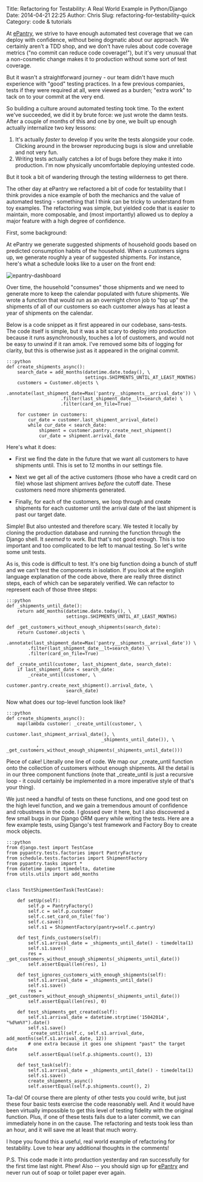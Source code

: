 Title: Refactoring for Testability: A Real World Example in Python/Django
Date: 2014-04-21 22:25
Author: Chris
Slug: refactoring-for-testability-quick
Category: code & tutorials

At [ePantry](https://www.epanty.com/), we strive to have enough automated
test coverage that we can deploy with confidence, without being dogmatic
about our approach. We certainly aren't a TDD shop, and we don't have
rules about code coverage metrics ("no commit can reduce code
coverage!"), but it's very unusual that a non-cosmetic change makes it
to production without some sort of test coverage.

But it wasn't a
straightforward journey - our team didn't have much experience with
"good" testing practices. In a few previous companies, tests if they
were required at all, were viewed as a burden; "extra work" to tack on
to your commit at the very end.

So building a culture
around automated testing took time. To the extent we've succeeded, we
did it by brute force: we just wrote the damn tests. After a couple of
months of this and one by one, we built up enough actually internalize
two key lessons:
  
1.  It's actually *faster* to develop if you write the tests alongside
    your code. Clicking around in the browser reproducing bugs is slow
    and unreliable and not very fun.
2.  Writing tests actually catches a *lot* of bugs before they make it
    into production. I'm now physically uncomfortable deploying
    untested code.

But it took a bit of wandering through the testing wilderness to get there.

The other day at ePantry
we refactored a bit of code for testability that I think provides a nice
example of both the mechanics and the value of automated testing -
something that I think can be tricky to understand from toy examples.
The refactoring was simple, but yielded code that is easier to maintain,
more composable, and (most importantly) allowed us to deploy a major
feature with a high degree of confidence.

First, some background:

At ePantry we generate
suggested shipments of household goods based on predicted consumption
habits of the household. When a customers signs up, we generate roughly
a year of suggested shipments. For instance, here's what a schedule
looks like to a user on the front end:

![epantry-dashboard](http://2.bp.blogspot.com/-Afeap6zt2Lk/U1K2rlIGoSI/AAAAAAAAAJU/1Tbe3S6zLAQ/s1600/Screen+Shot+2014-04-19+at+10.46.34+AM.png)

Over time, the household
"consumes" those shipments and we need to generate more to keep the
calendar populated with future shipments. We wrote a function that would
run as an overnight chron job to "top up" the shipments of all of our
customers so each customer always has at least a year of shipments on
the calendar.

Below is a code snippet
as it first appeared in our codebase, sans-tests. The code itself is
simple, but it was a bit scary to deploy into production because it runs
asynchronously, touches a lot of customers, and would not be easy to
unwind if it ran amok. I've removed some bits of logging for clarity,
but this is otherwise just as it appeared in the original commit.

    :::python
    def create_shipments_async():
        search_date = add_months(datetime.date.today(), \
                                 settings.SHIPMENTS_UNTIL_AT_LEAST_MONTHS)
        customers = Customer.objects \
                     .annotate(last_shipment_date=Max('pantry__shipments__arrival_date')) \
                        .filter(last_shipment_date__lt=search_date) \
                        .filter(card_on_file=True)
    
        for customer in customers:
            cur_date = customer.last_shipment_arrival_date()
            while cur_date < search_date:
                shipment = customer.pantry.create_next_shipment()
                cur_date = shipment.arrival_date

Here's what it does:

- First we find the date in the
future that we want all customers to have shipments until. This is set
to 12 months in our settings file.

- Next we get all of the active
customers (those who have a credit card on file) whose last shipment
arrives *before* the cutoff date. These customers need more shipments
generated.

- Finally, for each of the
customers, we loop through and create shipments for each customer until
the arrival date of the last shipment is past our target
date.

Simple! But also
untested and therefore scary. We tested it locally by cloning the
production database and running the function through the Django shell.
It *seemed* to work. But that's not good enough. This is too important
and too complicated to be left to manual testing. So let's write some
unit tests.

As is, this code is
difficult to test. It's one big function doing a bunch of stuff and we
can't test the components in isolation. If you look at the english
language explanation of the code above, there are really three distinct
steps, each of which can be separately verified. We can refactor to
represent each of those three steps:

    :::python
    def _shipments_until_date():
        return add_months(datetime.date.today(), \
                          settings.SHIPMENTS_UNTIL_AT_LEAST_MONTHS)
    
    def _get_customers_without_enough_shipments(search_date):
        return Customer.objects \
            .annotate(last_shipment_date=Max('pantry__shipments__arrival_date')) \
            .filter(last_shipment_date__lt=search_date) \
            .filter(card_on_file=True)
    
    def _create_until(customer, last_shipment_date, search_date):
        if last_shipment_date < search_date:
            _create_until(customer, \
                          customer.pantry.create_next_shipment().arrival_date, \
                          search_date)
        
Now what does our top-level function look like?

    :::python
    def create_shipments_async():
        map(lambda customer: _create_until(customer, \
                                       customer.last_shipment_arrival_date(), \
                                       _shipments_until_date()), \
               , _get_customers_without_enough_shipments(_shipments_until_date()))

Piece of cake! Literally one line of code. We map our \_create\_until function onto the
collection of customers without enough shipments. All the detail is in
our three component functions (note that \_create\_until is just a
recursive loop - it could certainly be implemented in a more imperative
style of that's your thing).

We just need a handful
of tests on these functions, and one good test on the high level
function, and we gain a tremendous amount of confidence and robustness
in the code. I glossed over it here, but I also discovered a few small
bugs in our Django ORM query while writing the tests. Here are a few
example tests, using Django's test framework and Factory Boy to create
mock objects.

    :::python
    from django.test import TestCase
    from pypantry.tests.factories import PantryFactory
    from schedule.tests.factories import ShipmentFactory
    from pypantry.tasks import *
    from datetime import timedelta, datetime
    from utils.utils import add_months
    
    
    class TestShipmentGenTask(TestCase):
    
        def setUp(self):
            self.p = PantryFactory()
            self.c = self.p.customer
            self.c.set_card_on_file('foo')
            self.c.save()
            self.s1 = ShipmentFactory(pantry=self.c.pantry)
    
        def test_finds_customers(self):
            self.s1.arrival_date = _shipments_until_date() - timedelta(1)
            self.s1.save()
            res = _get_customers_without_enough_shipments(_shipments_until_date())
            self.assertEqual(len(res), 1)
    
        def test_ignores_customers_with_enough_shipments(self):
            self.s1.arrival_date = _shipments_until_date()
            self.s1.save()
            res = _get_customers_without_enough_shipments(_shipments_until_date())
            self.assertEqual(len(res), 0)
    
        def test_shipments_get_created(self):
            self.s1.arrival_date = datetime.strptime('15042014', "%d%m%Y").date()
            self.s1.save()
            _create_until(self.c, self.s1.arrival_date, add_months(self.s1.arrival_date, 12))
            # one extra because it goes one shipment "past" the target date
            self.assertEqual(self.p.shipments.count(), 13) 
    
        def test_task(self):
            self.s1.arrival_date = _shipments_until_date() - timedelta(1)
            self.s1.save()
            create_shipments_async()
            self.assertEqual(self.p.shipments.count(), 2)
    
Ta-da! Of course there
are plenty of other tests you could write, but just these four basic
tests exercise the code reasonably well. And it would have been
virtually impossible to get this level of testing fidelity with the
original function. Plus, if one of these tests fails due to a later
commit, we can immediately hone in on the cause. The refactoring and
tests took less than an hour, and it will save me at least that much
worry.

I hope you found this a
useful, real world example of refactoring for testability. Love to hear
any additional thoughts in the comments!

P.S. This code made it
into production yesterday and ran successfully for the first time last
night. Phew! Also -- you should sign up for
[ePantry](https://www.epantry.com/) and never run out of soap or toilet
paper ever again.
